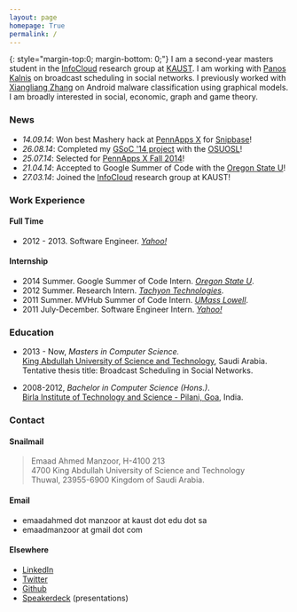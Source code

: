 ```yaml
---
layout: page
homepage: True
permalink: /
---
```


{: style="margin-top:0; margin-bottom: 0;"}
I am a second-year masters student in the [InfoCloud][1] research group at
[KAUST][2]. I am working with [Panos Kalnis][3] on broadcast scheduling in
social networks. I previously worked with [Xiangliang Zhang][5] on Android
malware classification using graphical models. I am broadly interested in
social, economic, graph and game theory.

### News

   * *14.09.14*: Won best Mashery hack at
   [PennApps X](http://2014f.pennapps.com/) for
   [Snipbase](http://challengepost.com/software/snipbase)!
   * *26.08.14*: Completed my [GSoC '14 project][7] with the [OSUOSL][6]!
   * *25.07.14*: Selected for
   [PennApps X Fall 2014](http://2014f.pennapps.com/)!
   * *21.04.14*: Accepted to Google Summer of Code with the [Oregon State U][6]!
   * *27.03.14*: Joined the [InfoCloud][1] research group at KAUST!

### Work Experience

#### Full Time

   * 2012 - 2013. Software Engineer. *[Yahoo!][8]*

#### Internship

   * 2014 Summer. Google Summer of Code Intern. *[Oregon State U][6]*.
   * 2012 Summer. Research Intern. *[Tachyon Technologies][9]*.
   * 2011 Summer. MVHub Summer of Code Intern. *[UMass Lowell][10]*.
   * 2011 July-December. Software Engineer Intern. *[Yahoo!][8]*

### Education

   * 2013 - Now, *Masters in Computer Science.*
     <br/>[King Abdullah University of Science and Technology][2], Saudi Arabia.
     <br/>Tentative thesis title: Broadcast Scheduling in Social Networks.

   * 2008-2012, *Bachelor in Computer Science (Hons.)*.
     <br/>[Birla Institute of Technology and Science - Pilani, Goa][4], India.

### Contact

#### Snailmail

> Emaad Ahmed Manzoor, H-4100 213<br/>
> 4700 King Abdullah University of Science and Technology<br/>
> Thuwal, 23955-6900 Kingdom of Saudi Arabia.<br/>

#### Email

   * emaadahmed dot manzoor at kaust dot edu dot sa
   * emaadmanzoor at gmail dot com

#### Elsewhere

   * [LinkedIn](https://linkedin.com/in/emaadmanzoor)
   * [Twitter](https://twitter.com/emaadmanzoor)
   * [Github](https://github.com/emaadmanzoor)
   * [Speakerdeck](https://speakerdeck.com/emaadmanzoor) (presentations)

[1]: http://cloud.kaust.edu.sa/
[2]: http://www.kaust.edu.sa/
[3]: http://www.panoskalnis.com/
[4]: http://www.bits-pilani.ac.in/goa/
[5]: https://www.lri.fr/~xlzhang/
[6]: https://www.google-melange.com/gsoc/org2/google/gsoc2014/osuosl
[7]: https://www.google-melange.com/gsoc/project/details/google/gsoc2014/emaadmanzoor/5693417237512192
[8]: http://www.yahoo.com/
[9]: http://tachyon.in
[10]: http://uml.edu